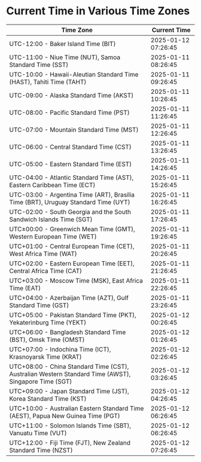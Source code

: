 # Current Time in Various Time Zones

| Time Zone | Current Time |
|-----------|--------------|
| UTC-12:00 - Baker Island Time (BIT) | 2025-01-12 07:26:45 |
| UTC-11:00 - Niue Time (NUT), Samoa Standard Time (SST) | 2025-01-11 08:26:45 |
| UTC-10:00 - Hawaii-Aleutian Standard Time (HAST), Tahiti Time (TAHT) | 2025-01-11 09:26:45 |
| UTC-09:00 - Alaska Standard Time (AKST) | 2025-01-11 10:26:45 |
| UTC-08:00 - Pacific Standard Time (PST) | 2025-01-11 11:26:45 |
| UTC-07:00 - Mountain Standard Time (MST) | 2025-01-11 12:26:45 |
| UTC-06:00 - Central Standard Time (CST) | 2025-01-11 13:26:45 |
| UTC-05:00 - Eastern Standard Time (EST) | 2025-01-11 14:26:45 |
| UTC-04:00 - Atlantic Standard Time (AST), Eastern Caribbean Time (ECT) | 2025-01-11 15:26:45 |
| UTC-03:00 - Argentina Time (ART), Brasília Time (BRT), Uruguay Standard Time (UYT) | 2025-01-11 16:26:45 |
| UTC-02:00 - South Georgia and the South Sandwich Islands Time (SGT) | 2025-01-11 17:26:45 |
| UTC±00:00 - Greenwich Mean Time (GMT), Western European Time (WET) | 2025-01-11 19:26:45 |
| UTC+01:00 - Central European Time (CET), West Africa Time (WAT) | 2025-01-11 20:26:45 |
| UTC+02:00 - Eastern European Time (EET), Central Africa Time (CAT) | 2025-01-11 21:26:45 |
| UTC+03:00 - Moscow Time (MSK), East Africa Time (EAT) | 2025-01-11 22:26:45 |
| UTC+04:00 - Azerbaijan Time (AZT), Gulf Standard Time (GST) | 2025-01-11 23:26:45 |
| UTC+05:00 - Pakistan Standard Time (PKT), Yekaterinburg Time (YEKT) | 2025-01-12 00:26:45 |
| UTC+06:00 - Bangladesh Standard Time (BST), Omsk Time (OMST) | 2025-01-12 01:26:45 |
| UTC+07:00 - Indochina Time (ICT), Krasnoyarsk Time (KRAT) | 2025-01-12 02:26:45 |
| UTC+08:00 - China Standard Time (CST), Australian Western Standard Time (AWST), Singapore Time (SGT) | 2025-01-12 03:26:45 |
| UTC+09:00 - Japan Standard Time (JST), Korea Standard Time (KST) | 2025-01-12 04:26:45 |
| UTC+10:00 - Australian Eastern Standard Time (AEST), Papua New Guinea Time (PGT) | 2025-01-12 06:26:45 |
| UTC+11:00 - Solomon Islands Time (SBT), Vanuatu Time (VUT) | 2025-01-12 06:26:45 |
| UTC+12:00 - Fiji Time (FJT), New Zealand Standard Time (NZST) | 2025-01-12 07:26:45 |
